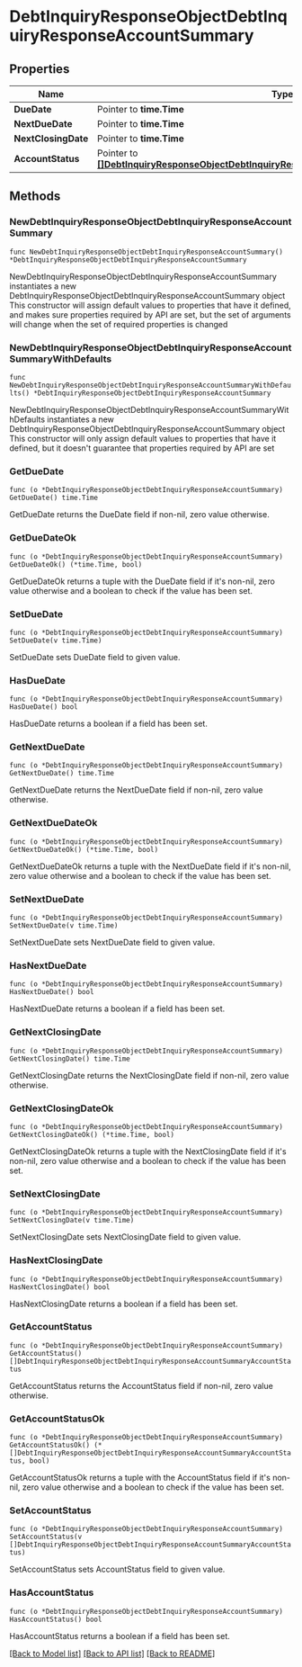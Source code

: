 # DebtInquiryResponseObjectDebtInquiryResponseAccountSummary

## Properties

Name | Type | Description | Notes
------------ | ------------- | ------------- | -------------
**DueDate** | Pointer to **time.Time** | .. | [optional] 
**NextDueDate** | Pointer to **time.Time** | .. | [optional] 
**NextClosingDate** | Pointer to **time.Time** | .. | [optional] 
**AccountStatus** | Pointer to [**[]DebtInquiryResponseObjectDebtInquiryResponseAccountSummaryAccountStatus**](DebtInquiryResponseObjectDebtInquiryResponseAccountSummaryAccountStatus.md) | .. | [optional] 

## Methods

### NewDebtInquiryResponseObjectDebtInquiryResponseAccountSummary

`func NewDebtInquiryResponseObjectDebtInquiryResponseAccountSummary() *DebtInquiryResponseObjectDebtInquiryResponseAccountSummary`

NewDebtInquiryResponseObjectDebtInquiryResponseAccountSummary instantiates a new DebtInquiryResponseObjectDebtInquiryResponseAccountSummary object
This constructor will assign default values to properties that have it defined,
and makes sure properties required by API are set, but the set of arguments
will change when the set of required properties is changed

### NewDebtInquiryResponseObjectDebtInquiryResponseAccountSummaryWithDefaults

`func NewDebtInquiryResponseObjectDebtInquiryResponseAccountSummaryWithDefaults() *DebtInquiryResponseObjectDebtInquiryResponseAccountSummary`

NewDebtInquiryResponseObjectDebtInquiryResponseAccountSummaryWithDefaults instantiates a new DebtInquiryResponseObjectDebtInquiryResponseAccountSummary object
This constructor will only assign default values to properties that have it defined,
but it doesn't guarantee that properties required by API are set

### GetDueDate

`func (o *DebtInquiryResponseObjectDebtInquiryResponseAccountSummary) GetDueDate() time.Time`

GetDueDate returns the DueDate field if non-nil, zero value otherwise.

### GetDueDateOk

`func (o *DebtInquiryResponseObjectDebtInquiryResponseAccountSummary) GetDueDateOk() (*time.Time, bool)`

GetDueDateOk returns a tuple with the DueDate field if it's non-nil, zero value otherwise
and a boolean to check if the value has been set.

### SetDueDate

`func (o *DebtInquiryResponseObjectDebtInquiryResponseAccountSummary) SetDueDate(v time.Time)`

SetDueDate sets DueDate field to given value.

### HasDueDate

`func (o *DebtInquiryResponseObjectDebtInquiryResponseAccountSummary) HasDueDate() bool`

HasDueDate returns a boolean if a field has been set.

### GetNextDueDate

`func (o *DebtInquiryResponseObjectDebtInquiryResponseAccountSummary) GetNextDueDate() time.Time`

GetNextDueDate returns the NextDueDate field if non-nil, zero value otherwise.

### GetNextDueDateOk

`func (o *DebtInquiryResponseObjectDebtInquiryResponseAccountSummary) GetNextDueDateOk() (*time.Time, bool)`

GetNextDueDateOk returns a tuple with the NextDueDate field if it's non-nil, zero value otherwise
and a boolean to check if the value has been set.

### SetNextDueDate

`func (o *DebtInquiryResponseObjectDebtInquiryResponseAccountSummary) SetNextDueDate(v time.Time)`

SetNextDueDate sets NextDueDate field to given value.

### HasNextDueDate

`func (o *DebtInquiryResponseObjectDebtInquiryResponseAccountSummary) HasNextDueDate() bool`

HasNextDueDate returns a boolean if a field has been set.

### GetNextClosingDate

`func (o *DebtInquiryResponseObjectDebtInquiryResponseAccountSummary) GetNextClosingDate() time.Time`

GetNextClosingDate returns the NextClosingDate field if non-nil, zero value otherwise.

### GetNextClosingDateOk

`func (o *DebtInquiryResponseObjectDebtInquiryResponseAccountSummary) GetNextClosingDateOk() (*time.Time, bool)`

GetNextClosingDateOk returns a tuple with the NextClosingDate field if it's non-nil, zero value otherwise
and a boolean to check if the value has been set.

### SetNextClosingDate

`func (o *DebtInquiryResponseObjectDebtInquiryResponseAccountSummary) SetNextClosingDate(v time.Time)`

SetNextClosingDate sets NextClosingDate field to given value.

### HasNextClosingDate

`func (o *DebtInquiryResponseObjectDebtInquiryResponseAccountSummary) HasNextClosingDate() bool`

HasNextClosingDate returns a boolean if a field has been set.

### GetAccountStatus

`func (o *DebtInquiryResponseObjectDebtInquiryResponseAccountSummary) GetAccountStatus() []DebtInquiryResponseObjectDebtInquiryResponseAccountSummaryAccountStatus`

GetAccountStatus returns the AccountStatus field if non-nil, zero value otherwise.

### GetAccountStatusOk

`func (o *DebtInquiryResponseObjectDebtInquiryResponseAccountSummary) GetAccountStatusOk() (*[]DebtInquiryResponseObjectDebtInquiryResponseAccountSummaryAccountStatus, bool)`

GetAccountStatusOk returns a tuple with the AccountStatus field if it's non-nil, zero value otherwise
and a boolean to check if the value has been set.

### SetAccountStatus

`func (o *DebtInquiryResponseObjectDebtInquiryResponseAccountSummary) SetAccountStatus(v []DebtInquiryResponseObjectDebtInquiryResponseAccountSummaryAccountStatus)`

SetAccountStatus sets AccountStatus field to given value.

### HasAccountStatus

`func (o *DebtInquiryResponseObjectDebtInquiryResponseAccountSummary) HasAccountStatus() bool`

HasAccountStatus returns a boolean if a field has been set.


[[Back to Model list]](../README.md#documentation-for-models) [[Back to API list]](../README.md#documentation-for-api-endpoints) [[Back to README]](../README.md)


